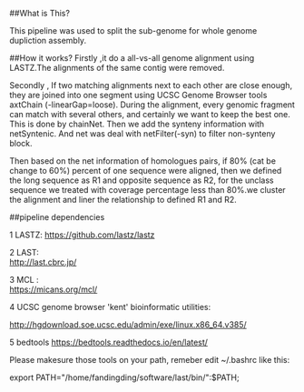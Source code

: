 
##What is This?

  This pipeline was used to split the sub-genome for whole genome dupliction assembly.

##How it works?
  Firstly ,it do a all-vs-all genome alignment using LASTZ.The alignments of the same contig were removed.

  Secondly , If two matching alignments next to each other are close enough, they are joined into one segment using UCSC Genome Browser tools axtChain (-linearGap=loose). During the alignment, every genomic fragment can match with several others, and certainly we want to keep the best one. This is done by chainNet. Then we add the synteny information with netSyntenic. And net was deal with netFilter(-syn) to filter non-synteny block. 

  Then based on the net information of homologues pairs, if 80% (cat be change to 60%) percent of one sequence were aligned, then we defined the long sequence as R1 and opposite sequence as R2, for the unclass sequence we treated with coverage percentage less than 80%.we cluster the alignment and liner the relationship to defined R1 and R2.

##pipeline dependencies


1 LASTZ: 
  https://github.com/lastz/lastz

2 LAST:   
  http://last.cbrc.jp/

3 MCL :   
  https://micans.org/mcl/

4 UCSC genome browser 'kent' bioinformatic utilities:

  http://hgdownload.soe.ucsc.edu/admin/exe/linux.x86_64.v385/

5 bedtools
  https://bedtools.readthedocs.io/en/latest/
  
  
Please makesure those tools on your path, remeber edit ~/.bashrc like this:

export PATH="/home/fandingding/software/last/bin/":$PATH;

